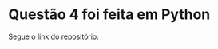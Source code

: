 # Questão 4 foi feita em Python
[Segue o link do repositório: ](https://github.com/joaoalvesxp/python-sockets-sd)